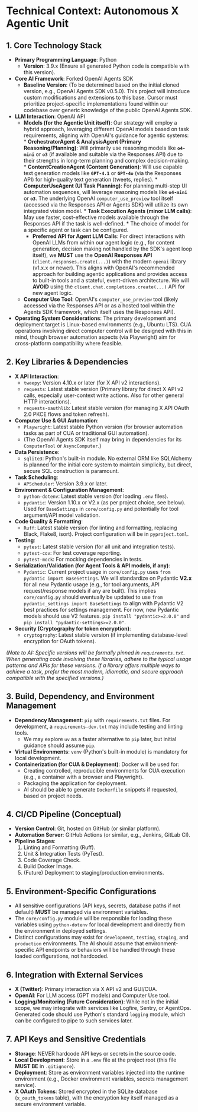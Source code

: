 # Technical Context: Autonomous X Agentic Unit

## 1. Core Technology Stack

*   **Primary Programming Language**: Python
    *   **Version**: 3.9.x (Ensure all generated Python code is compatible with this version).
*   **Core AI Framework**: Forked OpenAI Agents SDK
    *   **Baseline Version**: (To be determined based on the initial cloned version, e.g., OpenAI Agents SDK v0.5.0). This project will introduce custom modifications and extensions to this base. Cursor must prioritize project-specific implementations found within our codebase over generic knowledge of the public OpenAI Agents SDK.
*   **LLM Interaction**: OpenAI API
    *   **Models (for the Agentic Unit itself)**: Our strategy will employ a hybrid approach, leveraging different OpenAI models based on task requirements, aligning with OpenAI's guidance for agentic systems:
            *   **OrchestratorAgent & AnalysisAgent (Primary Reasoning/Planning)**: Will primarily use reasoning models like **`o4-mini`** or **`o3`** (if available and suitable via the Responses API) due to their strengths in long-term planning and complex decision-making.
            *   **ContentCreationAgent (Content Generation)**: Will use capable text generation models like **`GPT-4.1`** or **`GPT-4o`** (via the Responses API) for high-quality text generation (tweets, replies).
            *   **ComputerUseAgent (UI Task Planning)**: For planning multi-step UI automation sequences, will leverage reasoning models like **`o4-mini`** or **`o3`**. The underlying OpenAI `computer_use_preview` tool itself (accessed via the Responses API or Agents SDK) will utilize its own integrated vision model.
            *   **Task Execution Agents (minor LLM calls)**: May use faster, cost-effective models available through the Responses API if the task is well-defined.
            *   The choice of model for a specific agent or task can be configured.
        *   **Preferred API for Agent LLM Calls**: For direct interactions with OpenAI LLMs from within our agent logic (e.g., for content generation, decision making not handled by the SDK's agent loop itself), we **MUST** use the **OpenAI Responses API** (`client.responses.create(...)`) with the modern `openai` library (v1.x.x or newer). This aligns with OpenAI's recommended approach for building agentic applications and provides access to built-in tools and a stateful, event-driven architecture. We will **AVOID** using the `client.chat.completions.create(...)` API for new agent logic.
    *   **Computer Use Tool**: OpenAI's `computer_use_preview` tool (likely accessed via the Responses API or as a hosted tool within the Agents SDK framework, which itself uses the Responses API).
*   **Operating System Considerations**: The primary development and deployment target is Linux-based environments (e.g., Ubuntu LTS). CUA operations involving direct computer control will be designed with this in mind, though browser automation aspects (via Playwright) aim for cross-platform compatibility where feasible.

## 2. Key Libraries & Dependencies

*   **X API Interaction**:
    *   `tweepy`: Version 4.10.x or later (for X API v2 interactions).
    *   `requests`: Latest stable version (Primary library for direct X API v2 calls, especially user-context write actions. Also for other general HTTP interactions).
    *   `requests-oauthlib`: Latest stable version (for managing X API OAuth 2.0 PKCE flows and token refresh).
*   **Computer Use & GUI Automation**:
    *   `Playwright`: Latest stable Python version (for browser automation tasks as part of CUA or traditional GUI automation).
    *   (The OpenAI Agents SDK itself may bring in dependencies for its `ComputerTool` or `AsyncComputer`.)
*   **Data Persistence**:
    *   `sqlite3`: Python's built-in module. No external ORM like SQLAlchemy is planned for the initial core system to maintain simplicity, but direct, secure SQL construction is paramount.
*   **Task Scheduling**:
    *   `APScheduler`: Version 3.9.x or later.
*   **Environment & Configuration Management**:
    *   `python-dotenv`: Latest stable version (for loading `.env` files).
    *   `pydantic`: Version 1.10.x or V2.x (as per project choice, see below). Used for `BaseSettings` in `core/config.py` and potentially for tool argument/API model validation.
*   **Code Quality & Formatting**:
    *   `Ruff`: Latest stable version (for linting and formatting, replacing Black, Flake8, isort). Project configuration will be in `pyproject.toml`.
*   **Testing**:
    *   `pytest`: Latest stable version (for all unit and integration tests).
    *   `pytest-cov`: For test coverage reporting.
    *   `pytest-mock`: For mocking dependencies in tests.
*   **Serialization/Validation (for Agent Tools & API models, if any)**:
    *   `Pydantic`: Current project usage in `core/config.py` uses `from pydantic import BaseSettings`. We will standardize on Pydantic **V2.x** for all new Pydantic usage (e.g., for tool arguments, API request/response models if any are built). This implies `core/config.py` should eventually be updated to use `from pydantic_settings import BaseSettings` to align with Pydantic V2 best practices for settings management. For now, new Pydantic models should use V2 features. `pip install "pydantic>=2.0.0"` and `pip install "pydantic-settings>=2.0.0"`.
*   **Security (Cryptography for token encryption)**:
    *   `cryptography`: Latest stable version (if implementing database-level encryption for OAuth tokens).

*(Note to AI: Specific versions will be formally pinned in `requirements.txt`. When generating code involving these libraries, adhere to the typical usage patterns and APIs for these versions. If a library offers multiple ways to achieve a task, prefer the most modern, idiomatic, and secure approach compatible with the specified versions.)*

## 3. Build, Dependency, and Environment Management

*   **Dependency Management**: `pip` with `requirements.txt` files. For development, a `requirements-dev.txt` may include testing and linting tools.
    *   We may explore `uv` as a faster alternative to `pip` later, but initial guidance should assume `pip`.
*   **Virtual Environments**: `venv` (Python's built-in module) is mandatory for local development.
*   **Containerization (for CUA & Deployment)**: Docker will be used for:
    *   Creating controlled, reproducible environments for CUA execution (e.g., a container with a browser and Playwright).
    *   Packaging the application for deployment.
    *   AI should be able to generate `Dockerfile` snippets if requested, based on project needs.

## 4. CI/CD Pipeline (Conceptual)

*   **Version Control**: Git, hosted on GitHub (or similar platform).
*   **Automation Server**: GitHub Actions (or similar, e.g., Jenkins, GitLab CI).
*   **Pipeline Stages**:
    1.  Linting and Formatting (Ruff).
    2.  Unit & Integration Tests (PyTest).
    3.  Code Coverage Check.
    4.  Build Docker Image.
    5.  (Future) Deployment to staging/production environments.

## 5. Environment-Specific Configurations

*   All sensitive configurations (API keys, secrets, database paths if not default) **MUST** be managed via environment variables.
*   The `core/config.py` module will be responsible for loading these variables using `python-dotenv` for local development and directly from the environment in deployed settings.
*   Distinct configurations may exist for `development`, `testing`, `staging`, and `production` environments. The AI should assume that environment-specific API endpoints or behaviors will be handled through these loaded configurations, not hardcoded.

## 6. Integration with External Services

*   **X (Twitter)**: Primary interaction via X API v2 and GUI/CUA.
*   **OpenAI**: For LLM access (GPT models) and Computer Use tool.
*   **Logging/Monitoring (Future Consideration)**: While not in the initial scope, we may integrate with services like Logfire, Sentry, or AgentOps. Generated code should use Python's standard `logging` module, which can be configured to pipe to such services later.

## 7. API Keys and Sensitive Credentials

*   **Storage**: NEVER hardcode API keys or secrets in the source code.
*   **Local Development**: Store in a `.env` file at the project root (this file **MUST BE** in `.gitignore`).
*   **Deployment**: Store as environment variables injected into the runtime environment (e.g., Docker environment variables, secrets management service).
*   **X OAuth Tokens**: Stored encrypted in the SQLite database (`x_oauth_tokens` table), with the encryption key itself managed as a secure environment variable.